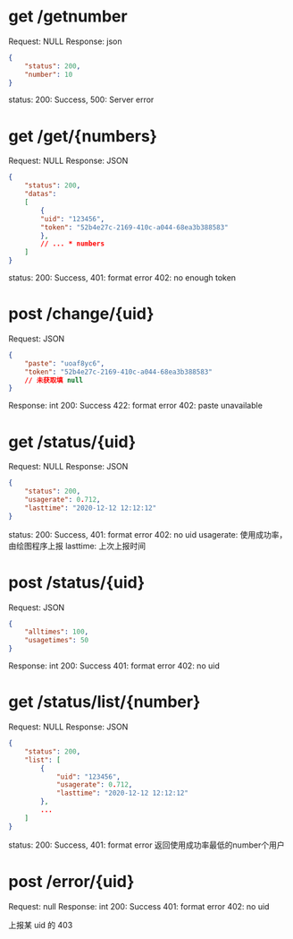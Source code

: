 # get /getnumber

Request: NULL
Response: json
```json
{
    "status": 200,
    "number": 10
}
```
status: 
200: Success, 
500: Server error

# get /get/{numbers}

Request: NULL
Response: JSON
```json
{
    "status": 200,
    "datas":
    [
        {
        "uid": "123456",
        "token": "52b4e27c-2169-410c-a044-68ea3b388583"
        },
        // ... * numbers
    ]
}
```
status: 
200: Success, 
401: format error
402: no enough token


# post /change/{uid}

Request: JSON
```json
{
    "paste": "uoaf8yc6",
    "token": "52b4e27c-2169-410c-a044-68ea3b388583"
    // 未获取填 null
}
```
Response: int
200: Success
422: format error
402: paste unavailable


# get /status/{uid}

Request: NULL
Response: JSON
```json
{
    "status": 200,
    "usagerate": 0.712,
    "lasttime": "2020-12-12 12:12:12"
}
```
status: 
200: Success, 
401: format error
402: no uid
usagerate: 使用成功率，由绘图程序上报
lasttime: 上次上报时间

# post /status/{uid}

Request: JSON
```json
{
    "alltimes": 100,
    "usagetimes": 50
}
```
Response: int
200: Success
401: format error
402: no uid

# get /status/list/{number}

Request: NULL
Response: JSON
```json
{
    "status": 200,
    "list": [
        {
            "uid": "123456",
            "usagerate": 0.712,
            "lasttime": "2020-12-12 12:12:12"
        },
        ...
    ]
}

```
status: 
200: Success, 
401: format error
返回使用成功率最低的number个用户

# post /error/{uid}

Request: null
Response: int
200: Success
401: format error
402: no uid

上报某 uid 的 403 